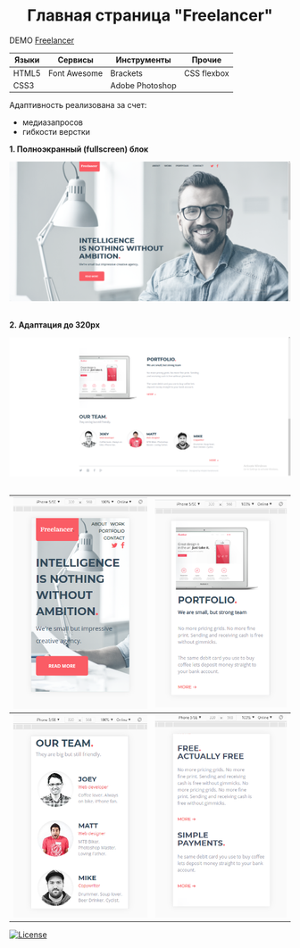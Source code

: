<h1 align="center">Главная страница "Freelancer"</h1>

DEMO [Freelancer](https://zena86.github.io/freelancer/)

Языки    |Сервисы     | Инструменты   |Прочие     
---------|------------|---------------|-----------
HTML5    |Font Awesome|Brackets       |CSS flexbox
CSS3     |            |Adobe Photoshop|                   


Адаптивность реализована за счет:
* медиазапросов
* гибкости верстки

**1. Полноэкранный (fullscreen) блок**

![Screenshort 1](/image/imgreadme/screen-main.png)
&nbsp;

**2. Адаптация до 320px**

![Screenshort 1](/image/imgreadme/screen.png)
&nbsp;

![Screenshort](/image/imgreadme/screen-mobile1.png)|![Screenshort](/image/imgreadme/screen-mobile2.png)
------------------------------------------------------|--------------------------------------------------
![Screenshort](/image/imgreadme/screen-mobile3.png)|![Screenshort](/image/imgreadme/screen-mobile4.png)

[![License](https://img.shields.io/badge/License-Apache%202.0-blue.svg)](https://opensource.org/licenses/Apache-2.0)